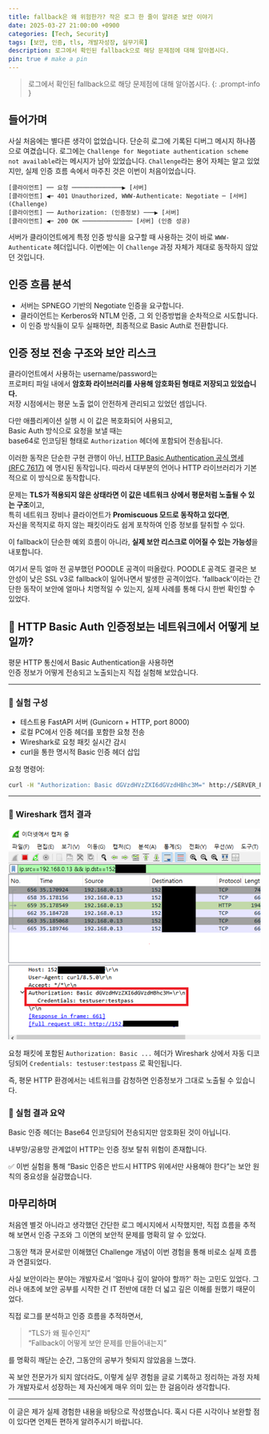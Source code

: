 ```yaml
---
title: fallback은 왜 위험한가? 작은 로그 한 줄이 알려준 보안 이야기
date: 2025-03-27 21:00:00 +0900
categories: [Tech, Security]
tags: [보안, 인증, tls, 개발자성장, 실무기록]
description: 로그에서 확인된 fallback으로 해당 문제점에 대해 알아봅시다.
pin: true # make a pin
---
```

> 로그에서 확인된 fallback으로 해당 문제점에 대해 알아봅시다.
{: .prompt-info }

## 들어가며

사실 처음에는 별다른 생각이 없었습니다. 단순히 로그에 기록된 디버그 메시지 하나쯤으로 여겼습니다.
로그에는 `Challenge for Negotiate authentication scheme not available`라는 메시지가 남아 있었습니다.
`Challenge`라는 용어 자체는 알고 있었지만, 실제 인증 흐름 속에서 마주친 것은 이번이 처음이었습니다.

```
[클라이언트] ── 요청 ──────────────▶ [서버]
[클라이언트] ◀─ 401 Unauthorized, WWW-Authenticate: Negotiate ─ [서버] (Challenge)
[클라이언트] ── Authorization: (인증정보) ───▶ [서버]
[클라이언트] ◀─ 200 OK ────────────── [서버] (인증 성공)
```
서버가 클라이언트에게 특정 인증 방식을 요구할 때 사용하는 것이 바로 `WWW-Authenticate` 헤더입니다.
이번에는 이 `Challenge` 과정 자체가 제대로 동작하지 않았던 것입니다.

## 인증 흐름 분석

- 서버는 SPNEGO 기반의 Negotiate 인증을 요구합니다.
- 클라이언트는 Kerberos와 NTLM 인증, 그 외 인증방법을 순차적으로 시도합니다.
- 이 인증 방식들이 모두 실패하면, 최종적으로 Basic Auth로 전환합니다.

## 인증 정보 전송 구조와 보안 리스크

클라이언트에서 사용하는 username/password는  
프로퍼티 파일 내에서 **암호화 라이브러리를 사용해 암호화된 형태로 저장되고 있었습니다.**  
저장 시점에서는 평문 노출 없이 안전하게 관리되고 있었던 셈입니다.

다만 애플리케이션 실행 시 이 값은 복호화되어 사용되고,  
Basic Auth 방식으로 요청을 보낼 때는  
base64로 인코딩된 형태로 `Authorization` 헤더에 포함되어 전송됩니다.

이러한 동작은 단순한 구현 관행이 아닌, 
[HTTP Basic Authentication 공식 명세 (RFC 7617)](https://developer.mozilla.org/en-US/docs/Web/HTTP/Guides/Authentication) 에 명시된 동작입니다. 
따라서 대부분의 언어나 HTTP 라이브러리가 기본적으로 이 방식으로 동작합니다.

문제는 **TLS가 적용되지 않은 상태라면 이 값은 네트워크 상에서 평문처럼 노출될 수 있는 구조**이고,  
특히 네트워크 장비나 클라이언트가 **Promiscuous 모드로 동작하고 있다면**,  
자신을 목적지로 하지 않는 패킷이라도 쉽게 포착하여 인증 정보를 탈취할 수 있다.

이 fallback이 단순한 예외 흐름이 아니라, **실제 보안 리스크로 이어질 수 있는 가능성**을 내포합니다.

여기서 문득 얼마 전 공부했던 POODLE 공격이 떠올랐다.
POODLE 공격도 결국은 보안성이 낮은 SSL v3로 fallback이 일어나면서 발생한 공격이었다.
'fallback'이라는 간단한 동작이 보안에 얼마나 치명적일 수 있는지, 실제 사례를 통해 다시 한번 확인할 수 있었다.

## 🧪 HTTP Basic Auth 인증정보는 네트워크에서 어떻게 보일까?

평문 HTTP 통신에서 Basic Authentication을 사용하면  
인증 정보가 어떻게 전송되고 노출되는지 직접 실험해 보았습니다.

---

### 🔧 실험 구성

- 테스트용 FastAPI 서버 (Gunicorn + HTTP, port 8000)
- 로컬 PC에서 인증 헤더를 포함한 요청 전송
- Wireshark로 요청 패킷 실시간 감시
- curl을 통한 명시적 Basic 인증 헤더 삽입

요청 명령어:

```bash
curl -H "Authorization: Basic dGVzdHVzZXI6dGVzdHBhc3M=" http://SERVER_PUBLIC_IP:8000
```

---

### 🔎 Wireshark 캡처 결과
![wireshark-result](/assets/img/posts/250327.wireShark.png)

요청 패킷에 포함된 `Authorization: Basic ...` 헤더가
Wireshark 상에서 자동 디코딩되어 `Credentials: testuser:testpass` 로 확인됩니다.

즉, 평문 HTTP 환경에서는 네트워크를 감청하면 인증정보가 그대로 노출될 수 있습니다.

### 🧪 실험 결과 요약
Basic 인증 헤더는 Base64 인코딩되어 전송되지만 암호화된 것이 아닙니다.

내부망/공용망 관계없이 HTTP는 인증 정보 탈취 위험이 존재합니다.


✅ 이번 실험을 통해 “Basic 인증은 반드시 HTTPS 위에서만 사용해야 한다”는 보안 원칙의 중요성을 실감했습니다.

## 마무리하며

처음엔 별것 아니라고 생각했던 간단한 로그 메시지에서 시작했지만,
직접 흐름을 추적해 보면서 인증 구조와 그 이면의 보안적 문제를 명확히 알 수 있었다.

그동안 책과 문서로만 이해했던 Challenge 개념이 이번 경험을 통해 비로소 실제 흐름과 연결되었다.

사실 보안이라는 분야는 개발자로서 '얼마나 깊이 알아야 할까?' 하는 고민도 있었다.
그러나 애초에 보안 공부를 시작한 건 IT 전반에 대한 더 넓고 깊은 이해를 원했기 때문이었다.

직접 로그를 분석하고 인증 흐름을 추적하면서,

>“TLS가 왜 필수인지”\
>“Fallback이 어떻게 보안 문제를 만들어내는지”

를 명확히 깨닫는 순간, 그동안의 공부가 헛되지 않았음을 느꼈다.

꼭 보안 전문가가 되지 않더라도,
이렇게 실무 경험을 글로 기록하고 정리하는 과정 자체가
개발자로서 성장하는 제 자신에게 매우 의미 있는 한 걸음이라 생각합니다.

---

이 글은 제가 실제 경험한 내용을 바탕으로 작성했습니다.
혹시 다른 시각이나 보완할 점이 있다면 언제든 편하게 알려주시기 바랍니다.